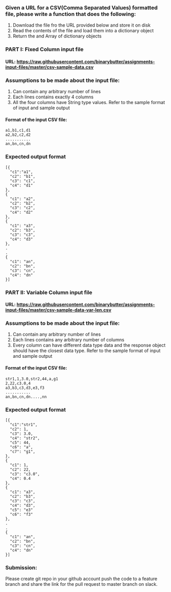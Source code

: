 ### Given a URL for a CSV(Comma Separated Values) formatted file, please write a function that does the following:

1. Download the file fro the URL provided below and store it on disk
2. Read the contents of the file and load them into a dictionary object
3. Return the and Array of dictionary objects

### PART I: Fixed Column input file

#### URL: https://raw.githubusercontent.com/binarybutter/assignments-input-files/master/csv-sample-data.csv


### Assumptions to be made about the input file:

1. Can contain any arbitrary number of lines
2. Each lines contains exactly 4 columns
3. All the four columns have String type values. Refer to the sample format of input and sample output

#### Format of the input CSV file:

```
a1,b1,c1,d1
a2,b2,c2,d2
...........
an,bn,cn,dn
```

### Expected output format

```
[{
  "c1":"a1",
  "c2": "b1",
  "c3": "c1",
  "c4": "d1"
},
{
  "c1": "a2",
  "c2": "b2",
  "c3": "c2",
  "c4": "d2"
},
{
  "c1": "a3",
  "c2": "b3",
  "c3": "c3",
  "c4": "d3"
},
.
.
{
  "c1": "an",
  "c2": "bn",
  "c3": "cn",
  "c4": "dn"
}]
```

### PART II: Variable Column input file

#### URL: https://raw.githubusercontent.com/binarybutter/assignments-input-files/master/csv-sample-data-var-len.csv

### Assumptions to be made about the input file:

1. Can contain any arbitrary number of lines
2. Each lines contains any arbitrary number of columns
3. Every column can have different data type data and the response object should have the closest data type. Refer to the sample format of input and sample output

#### Format of the input CSV file:

```
str1,1,3.0,str2,44,a,g1
2,22,c3.0,4
a3,b3,c3,d3,e3,f3
...........
an,bn,cn,dn....,nn
```

### Expected output format

```
[{
  "c1":"str1",
  "c2": 1,
  "c3": 3.0,
  "c4": "str2",
  "c5": 44,
  "c6": "a",
  "c7": "g1",
},
{
  "c1": 1,
  "c2": 22,
  "c3": "c3.0",
  "c4": 0.4
},
{
  "c1": "a3",
  "c2": "b3",
  "c3": "c3",
  "c4": "d3",
  "c5": "e3"
  "c6": "f3"
},
.
.
{
  "c1": "an",
  "c2": "bn",
  "c3": "cn",
  "c4": "dn"
}]
```

### Submission:

Please create git repo in your github account push the code to a feature branch and share the link for the pull request to master branch on slack.
